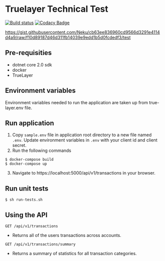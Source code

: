 # Truelayer Technical Test

[![Build status](https://ci.appveyor.com/api/projects/status/23a02w1bk556xwjx?svg=true)](https://ci.appveyor.com/project/niall-maloney/truelayer-test-h4sfj)
[![Codacy Badge](https://api.codacy.com/project/badge/Grade/f7609533155444ba9b6d1a1dc1f80c78)](https://www.codacy.com/app/niall-maloney/truelayer-test?utm_source=github.com&amp;utm_medium=referral&amp;utm_content=niall-maloney/truelayer-test&amp;utm_campaign=Badge_Grade)

https://gist.githubusercontent.com/Neku/cb63ee836960cd9566d3291e4114d4a9/raw/f10d89187d46d311fb14039e9edd1b5d0fcdedf3/test

## Pre-requisities

- dotnet core 2.0 sdk
- docker
- TrueLayer

## Environment variables

Environment variables needed to run the application are taken up from true-layer.env file.

## Run application

1. Copy `sample.env` file in application root directory to a new file named `.env`. Update environment variables in `.env` with your client id and client secret.
2. Run the following commands
```
$ docker-compose build
$ docker-compose up
```
3. Navigate to https://localhost:5000/api/v1/transactions in your browser.

## Run unit tests
```
$ sh run-tests.sh
```

## Using the API

`GET /api/v1/transactions`
- Returns all of the users transactions across accounts.

`GET /api/v1/transactions/summary`
- Returns a summary of statistics for all transaction categories.
